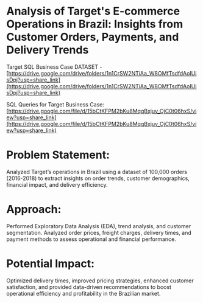 # Analysis of Target's E-commerce Operations in Brazil: Insights from Customer Orders, Payments, and Delivery Trends
Target SQL Business Case DATASET -[https://drive.google.com/drive/folders/1n1CrSW2NTiAa_W8OMfTsdfdAoIUisDpj?usp=share_link](https://drive.google.com/drive/folders/1n1CrSW2NTiAa_W8OMfTsdfdAoIUisDpj?usp=share_link)

SQL Queries for Target Business Case: [https://drive.google.com/file/d/15bCtKFPM2bKu8MqqBxjuv_OjC0t06hxS/view?usp=share_link](https://drive.google.com/file/d/15bCtKFPM2bKu8MqqBxjuv_OjC0t06hxS/view?usp=share_link)


# Problem Statement:
Analyzed Target’s operations in Brazil using a dataset of 100,000 orders (2016-2018) to extract insights on order trends, customer demographics, financial impact, and delivery efficiency.

# Approach:
Performed Exploratory Data Analysis (EDA), trend analysis, and customer segmentation. Analyzed order prices, freight charges, delivery times, and payment methods to assess operational and financial performance.

# Potential Impact:
Optimized delivery times, improved pricing strategies, enhanced customer satisfaction, and provided data-driven recommendations to boost operational efficiency and profitability in the Brazilian market.

